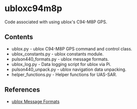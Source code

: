 # ubloxc94m8p
Code associated with using ublox's C94-M8P GPS.

## Contents
+ ublox.py - ublox C94-M8P GPS command and control class.
+ ublox_constants.py - ublox constants module.
+ pulson440_formats.py - ublox message formats.
+ ublox_log.py - Data logging script for ublox via Pi.
+ pulson440_unpack.py - ublox navigation data unpacking.
+ helper_functions.py - Helper functions for UAS-SAR.

## References
+ [ublox Message Formats](https://www.u-blox.com/sites/default/files/products/documents/u-blox8-M8_ReceiverDescrProtSpec_%28UBX-13003221%29_Public.pdf)